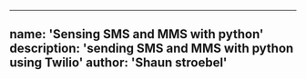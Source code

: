 ------
name: 'Sensing SMS and MMS with python'
description: 'sending SMS and MMS with python using Twilio'
author: 'Shaun stroebel'
------

